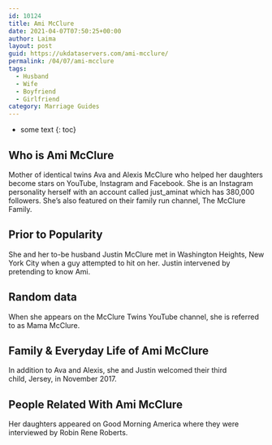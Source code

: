 ```yaml
---
id: 10124
title: Ami McClure
date: 2021-04-07T07:50:25+00:00
author: Laima
layout: post
guid: https://ukdataservers.com/ami-mcclure/
permalink: /04/07/ami-mcclure
tags:
  - Husband
  - Wife
  - Boyfriend
  - Girlfriend
category: Marriage Guides
---
```


* some text
{: toc}


## Who is Ami McClure
                  
                  
                  
Mother of identical twins Ava and Alexis McClure who helped her daughters become stars on YouTube, Instagram and Facebook. She is an Instagram personality herself with an account called just_aminat which has 380,000 followers. She&#8217;s also featured on their family run channel, The McClure Family.
                  
              
            
              
            
                
                
                
## Prior to Popularity
                  
                  
                  
She and her to-be husband Justin McClure met in Washington Heights, New York City when a guy attempted to hit on her. Justin intervened by pretending to know Ami. 
                  
              
            
              
            
                
                
                
## Random data
                  
                  
                  
When she appears on the McClure Twins YouTube channel, she is referred to as Mama McClure.
                  
              
            
              
            
                
                
                
## Family & Everyday Life of Ami McClure
                  
                  
                  
In addition to Ava and Alexis, she and Justin welcomed their third child, Jersey, in November 2017. 
                  
              
            
              
            
                
                
                
## People Related With Ami McClure
                  
                  
                  
Her daughters appeared on Good Morning America where they were interviewed by Robin Rene Roberts.
                  
              
            
              
            
                
              
            
              
              
            
            
              
            
          
          
          